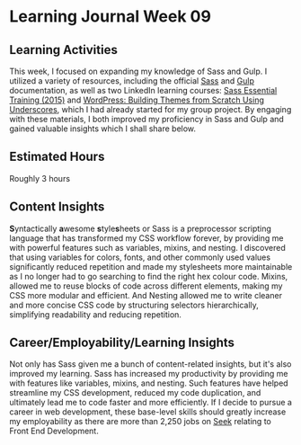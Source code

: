 # Learning Journal Week 09
## Learning Activities
This week, I focused on expanding my knowledge of Sass and Gulp. I utilized a variety of resources, including the official [Sass](https://sass-lang.com/guide) and [Gulp](https://gulpjs.com/docs/en/getting-started/quick-start/) documentation, as well as two LinkedIn learning courses: [Sass Essential Training (2015)](https://www.linkedin.com/learning/sass-essential-training/working-with-the-automation-template?u=2223545) and [WordPress: Building Themes from Scratch Using Underscores](https://www.linkedin.com/learning/wordpress-building-themes-from-scratch-using-underscores-2/what-to-know-before-you-start-this-course?autoSkip=true&autoplay=true&resume=false&u=2223545), which I had already started for my group project. By engaging with these materials, I both improved my proficiency in Sass and Gulp and gained valuable insights which I shall share below.

## Estimated Hours
Roughly 3 hours 

## Content Insights
**S**yntactically **a**wesome **s**tyle**s**heets or Sass is a preprocessor scripting language that has transformed my CSS workflow forever, by providing me with powerful features such as variables, mixins, and nesting. I discovered that using variables for colors, fonts, and other commonly used values significantly reduced repetition and made my stylesheets more maintainable as I no longer had to go searching to find the right hex colour code. Mixins, allowed me to reuse blocks of code across different elements, making my CSS more modular and efficient. And Nesting allowed me to write cleaner and more concise CSS code by structuring selectors hierarchically, simplifying readability and reducing repetition.


## Career/Employability/Learning Insights
Not only has Sass given me a bunch of content-related insights, but it's also improved my learning. Sass has increased my productivity by providing me with features like variables, mixins, and nesting. Such features have helped streamline my CSS development, reduced my code duplication, and ultimately lead me to code faster and more efficiently. If I decide to pursue a career in web development, these base-level skills should greatly increase my employability as there are more than 2,250 jobs on [Seek](https://www.seek.com.au/front-end-developer-jobs) relating to Front End Development.

